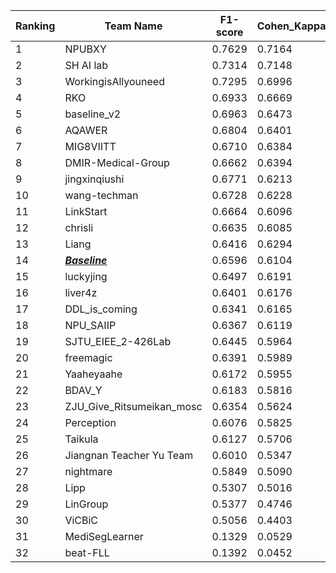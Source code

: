 | Ranking | Team Name                | F1-score | Cohen_Kappa | Average_Score |
| ------- | ------------------------ | -------- | ----------- | ------------- |
| 1       | NPUBXY                   | 0.7629   | 0.7164      | 0.7397        |
| 2       | SH AI lab                | 0.7314   | 0.7148      | 0.7231        |
| 3       | WorkingisAllyouneed      | 0.7295   | 0.6996      | 0.7146        |
| 4       | RKO                      | 0.6933   | 0.6669      | 0.6801        |
| 5       | baseline_v2              | 0.6963   | 0.6473      | 0.6718        |
| 6       | AQAWER                   | 0.6804   | 0.6401      | 0.6603        |
| 7       | MIG8VIITT                | 0.6710   | 0.6384      | 0.6547        |
| 8       | DMIR-Medical-Group       | 0.6662   | 0.6394      | 0.6528        |
| 9       | jingxinqiushi            | 0.6771   | 0.6213      | 0.6492        |
| 10      | wang-techman             | 0.6728   | 0.6228      | 0.6478        |
| 11      | LinkStart                | 0.6664   | 0.6096      | 0.6380        |
| 12      | chrisli                  | 0.6635   | 0.6085      | 0.6360        |
| 13      | Liang                    | 0.6416   | 0.6294      | 0.6355        |
| 14      | [***Baseline***](https://github.com/LMMMEng/LLD-MMRI2023/tree/main/main)                  | 0.6596   | 0.6104      | 0.6350        |
| 15      | luckyjing                | 0.6497   | 0.6191      | 0.6344        |
| 16      | liver4z                  | 0.6401   | 0.6176      | 0.6288        |
| 17      | DDL_is_coming            | 0.6341   | 0.6165      | 0.6253        |
| 18      | NPU_SAIIP                | 0.6367   | 0.6119      | 0.6243        |
| 19      | SJTU_EIEE_2-426Lab       | 0.6445   | 0.5964      | 0.6204        |
| 20      | freemagic                | 0.6391   | 0.5989      | 0.6190        |
| 21      | Yaaheyaahe               | 0.6172   | 0.5955      | 0.6063        |
| 22      | BDAV_Y                   | 0.6183   | 0.5816      | 0.6000        |
| 23      | ZJU_Give_Ritsumeikan_mosc | 0.6354   | 0.5624      | 0.5989        |
| 24      | Perception               | 0.6076   | 0.5825      | 0.5951        |
| 25      | Taikula                  | 0.6127   | 0.5706      | 0.5916        |
| 26      | Jiangnan Teacher Yu Team | 0.6010   | 0.5347      | 0.5678        |
| 27      | nightmare                | 0.5849   | 0.5090      | 0.5470        |
| 28      | Lipp                     | 0.5307   | 0.5016      | 0.5161        |
| 29      | LinGroup                 | 0.5377   | 0.4746      | 0.5061        |
| 30      | ViCBiC                   | 0.5056   | 0.4403      | 0.4730        |
| 31      | MediSegLearner           | 0.1329   | 0.0529      | 0.0929        |
| 32      | beat-FLL                 | 0.1392   | 0.0452      | 0.0922        |